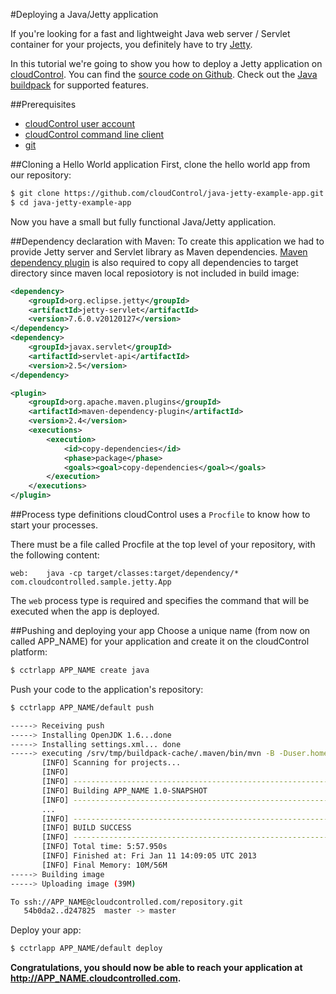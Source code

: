 #Deploying a Java/Jetty application

If you're looking for a fast and lightweight Java web server / Servlet container for your projects, you definitely have to try [Jetty](http://jetty.codehaus.org/jetty/).

In this tutorial we're going to show you how to deploy a Jetty application on [cloudControl](https://www.cloudcontrol.com/). You can find the [source code on Github](https://github.com/cloudControl/java-jetty-example-app). Check out the [Java buildpack](https://github.com/cloudControl/buildpack-java) for supported features.

##Prerequisites
 * [cloudControl user account](https://github.com/cloudControl/documentation/blob/master/Platform%20Documentation.md#user-accounts)
 * [cloudControl command line client](https://github.com/cloudControl/documentation/blob/master/Platform%20Documentation.md#command-line-client-web-console-and-api)
 * [git](https://help.github.com/articles/set-up-git)

##Cloning a Hello World application
First, clone the hello world app from our repository:

~~~bash
$ git clone https://github.com/cloudControl/java-jetty-example-app.git
$ cd java-jetty-example-app
~~~

Now you have a small but fully functional Java/Jetty application.

##Dependency declaration with Maven:
To create this application we had to provide Jetty server and Servlet library as Maven dependencies. [Maven dependency plugin](http://maven.apache.org/plugins/maven-dependency-plugin/) is also required to copy all dependencies to target directory since maven local reposiotory is not included in build image:

~~~xml
<dependency>
    <groupId>org.eclipse.jetty</groupId>
    <artifactId>jetty-servlet</artifactId>
    <version>7.6.0.v20120127</version>
</dependency>
<dependency>
    <groupId>javax.servlet</groupId>
    <artifactId>servlet-api</artifactId>
    <version>2.5</version>
</dependency>
~~~

~~~xml
<plugin>
    <groupId>org.apache.maven.plugins</groupId>
    <artifactId>maven-dependency-plugin</artifactId>
    <version>2.4</version>
    <executions>
        <execution>
            <id>copy-dependencies</id>
            <phase>package</phase>
            <goals><goal>copy-dependencies</goal></goals>
        </execution>
    </executions>
</plugin>
~~~

##Process type definitions
cloudControl uses a `Procfile` to know how to start your processes.

There must be a file called Procfile at the top level of your repository, with the following content:

~~~
web:    java -cp target/classes:target/dependency/* com.cloudcontrolled.sample.jetty.App
~~~

The `web` process type is required and specifies the command that will be executed when the app is deployed.

##Pushing and deploying your app
Choose a unique name (from now on called APP_NAME) for your application and create it on the cloudControl platform:

~~~bash
$ cctrlapp APP_NAME create java
~~~

Push your code to the application's repository:

~~~bash
$ cctrlapp APP_NAME/default push

-----> Receiving push
-----> Installing OpenJDK 1.6...done
-----> Installing settings.xml... done
-----> executing /srv/tmp/buildpack-cache/.maven/bin/mvn -B -Duser.home=/srv/tmp/builddir -Dmaven.repo.local=/srv/tmp/buildpack-cache/.m2/repository -s /srv/tmp/buildpack-cache/.m2/settings.xml -DskipTests=true clean install
       [INFO] Scanning for projects...
       [INFO]
       [INFO] ------------------------------------------------------------------------
       [INFO] Building APP_NAME 1.0-SNAPSHOT
       [INFO] ------------------------------------------------------------------------
       ...
       [INFO] ------------------------------------------------------------------------
       [INFO] BUILD SUCCESS
       [INFO] ------------------------------------------------------------------------
       [INFO] Total time: 5:57.950s
       [INFO] Finished at: Fri Jan 11 14:09:05 UTC 2013
       [INFO] Final Memory: 10M/56M
-----> Building image
-----> Uploading image (39M)

To ssh://APP_NAME@cloudcontrolled.com/repository.git
   54b0da2..d247825  master -> master
~~~

Deploy your app:

~~~bash
$ cctrlapp APP_NAME/default deploy
~~~

**Congratulations, you should now be able to reach your application at http://APP_NAME.cloudcontrolled.com.**

